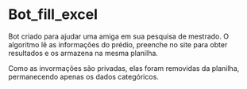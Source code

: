 # Bot_fill_excel
 Bot criado para ajudar uma amiga em sua pesquisa de mestrado. O algoritmo lê as informações do prédio, preenche no site para obter resultados e os armazena na mesma planilha.
 
 Como as invormações são privadas, elas foram removidas da planilha, permanecendo apenas os dados categóricos.
